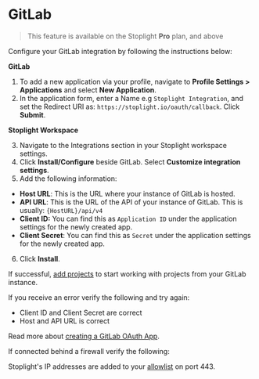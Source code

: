 # GitLab

> This feature is available on the Stoplight **Pro** plan, and above

Configure your GitLab integration by following the instructions below:

**GitLab**

1. To add a new application via your profile, navigate to **Profile Settings > Applications** and select **New Application**.
2. In the application form, enter a Name e.g `Stoplight Integration`, and set the Redirect URI as: `https://stoplight.io/oauth/callback`. Click **Submit**.

**Stoplight Workspace**

3. Navigate to the Integrations section in your Stoplight workspace settings. 
4. Click **Install/Configure** beside GitLab. Select **Customize integration settings**. 
5. Add the following information:
 - **Host URL**: This is the URL where your instance of GitLab is hosted.
 - **API URL**: This is the URL of the API of your instance of GitLab. This is usually: `{HostURL}/api/v4`
 - **Client ID:** You can find this as `Application ID` under the application settings for the newly created app. 
 - **Client Secret**: You can find this as `Secret` under the application settings for the newly created app. 
6. Click **Install**. 

If successful, [add projects](../b.adding-projects.md) to start working with projects from your GitLab instance.

If you receive an error verify the following and try again:

- Client ID and Client Secret are correct
- Host and API URL is correct

Read more about [creating a GitLab OAuth App](https://docs.gitlab.com/ee/integration/oauth_provider.html#adding-an-application-through-the-profile).

If connected behind a firewall verify the following:

Stoplight's IP addresses are added to your [allowlist](../i.allowlisting-ips.md) on port 443. 
